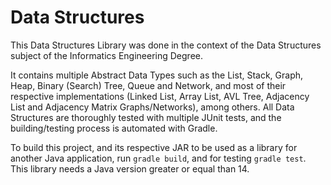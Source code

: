 # Data Structures

This Data Structures Library was done in the context of the Data Structures subject of the Informatics Engineering
Degree.

It contains multiple Abstract Data Types such as the List, Stack, Graph, Heap, Binary (Search) Tree, Queue and Network,
and most of their respective implementations (Linked List, Array List, AVL Tree, Adjacency List and Adjacency Matrix
Graphs/Networks), among others. All Data Structures are thoroughly tested with multiple JUnit tests, and the
building/testing process is automated with Gradle.

To build this project, and its respective JAR to be used as a library for another Java application, run `gradle build`,
and for testing `gradle test`. This library needs a Java version greater or equal than 14.
